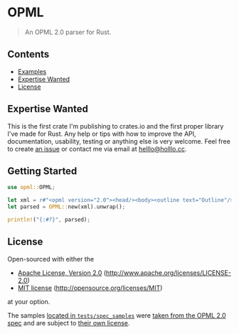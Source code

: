 # OPML

> An OPML 2.0 parser for Rust.

## Contents

* [Examples](examples/)
* [Expertise Wanted](#expertise-wanted)
* [License](#license)

## Expertise Wanted

This is the first crate I'm publishing to crates.io and the first proper library I've made for Rust. Any help or tips with how to improve the API, documentation, usability, testing or anything else is very welcome. Feel free to create [an issue](https://gitlab.com/holllo/opml-rs/issues/) or contact me via email at helllo@holllo.cc.

## Getting Started

```rust
use opml::OPML;

let xml = r#"<opml version="2.0"><head/><body><outline text="Outline"/></body></opml>"#;
let parsed = OPML::new(xml).unwrap();

println!("{:#?}", parsed);
```

## License

Open-sourced with either the

* [Apache License, Version 2.0](License-Apache) (http://www.apache.org/licenses/LICENSE-2.0)
* [MIT license](License-MIT) (http://opensource.org/licenses/MIT)

at your option.

The samples [located in `tests/spec_samples`](tests/spec_samples) were [taken from the OPML 2.0 spec](http://dev.opml.org/spec2.html#examples) and are subject to [their own license](tests/spec_samples/License).

